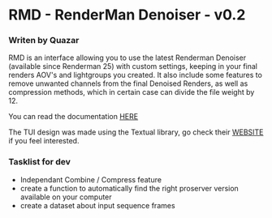 # RMD - RenderMan Denoiser - v0.2
### Writen by Quazar

RMD is an interface allowing you to use the latest Renderman Denoiser (available since Renderman 25)
with custom settings, keeping in your final renders AOV's and lightgroups you created.
It also include some features to remove unwanted channels from the final Denoised Renders, 
as well as compression methods, which in certain case can divide the file weight by 12.


You can read the documentation [HERE](https://www.notion.so/a13a63a10cde4ebda42246b9a3c6e408?pvs=4)

The TUI design was made using the Textual library, go check their [WEBSITE](https://textual.textualize.io/) if you feel interested.


### Tasklist for dev
- Independant Combine / Compress feature
- create a function to automatically find the right proserver version available on your computer
- create a dataset about input sequence frames





